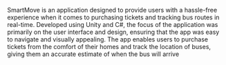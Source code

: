 SmartMove is an application designed to provide users with a hassle-free experience when
it comes to purchasing tickets and tracking bus routes in real-time. Developed using Unity
and C#, the focus of the application was primarily on the user interface and design, ensuring
that the app was easy to navigate and visually appealing. The app enables users to
purchase tickets from the comfort of their homes and track the location of buses, giving
them an accurate estimate of when the bus will arrive
